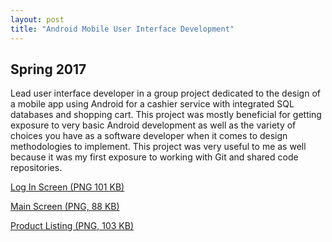 ```yaml
---
layout: post
title: "Android Mobile User Interface Development"
---
```

## Spring 2017

Lead user interface developer in a group project dedicated to the design of a mobile app using Android for a cashier service with integrated SQL databases and shopping cart. This project was mostly beneficial for getting exposure to very basic Android development as well as the variety of choices you have as a software developer when it comes to design methodologies to implement. This project was very useful to me as well because it was my first exposure to working with Git and shared code repositories. 

[Log In Screen (PNG 101 KB)](https://zackfravel.github.io/assets/img/android1.png "Log In Screen")   

[Main Screen (PNG, 88 KB)](https://zackfravel.github.io/assets/img/android2.png "Main Screen")   

[Product Listing (PNG, 103 KB)](https://zackfravel.github.io/assets/img/android3.png "Product Listing")   
